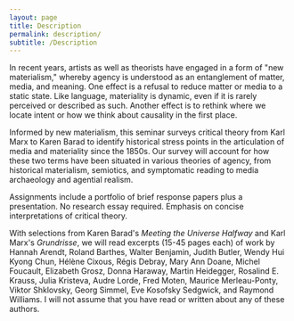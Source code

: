 ```yaml
---
layout: page
title: Description
permalink: description/
subtitle: /Description
---
```


In recent years, artists as well as theorists have engaged in a form of "new materialism," whereby agency is understood as an entanglement of matter, media, and meaning. One effect is a refusal to reduce matter or media to a static state. Like language, materiality is dynamic, even if it is rarely perceived or described as such. Another effect is to rethink where we locate intent or how we think about causality in the first place.

Informed by new materialism, this seminar surveys critical theory from Karl Marx to Karen Barad to identify historical stress points in the articulation of media and materiality since the 1850s. Our survey will account for how these two terms have been situated in various theories of agency, from historical materialism, semiotics, and symptomatic reading to media archaeology and agential realism.

Assignments include a portfolio of brief response papers plus a presentation. No research essay required. Emphasis on concise interpretations of critical theory.

With selections from Karen Barad's *Meeting the Universe Halfway* and Karl Marx's *Grundrisse*, we will read excerpts (15-45 pages each) of work by Hannah Arendt, Roland Barthes, Walter Benjamin, Judith Butler, Wendy Hui Kyong Chun, Hélène Cixous, Régis Debray, Mary Ann Doane, Michel Foucault, Elizabeth Grosz, Donna Haraway, Martin Heidegger, Rosalind E. Krauss, Julia Kristeva, Audre Lorde, Fred Moten, Maurice Merleau-Ponty, Viktor Shklovsky, Georg Simmel, Eve Kosofsky Sedgwick, and Raymond Williams. I will not assume that you have read or written about any of these authors.  